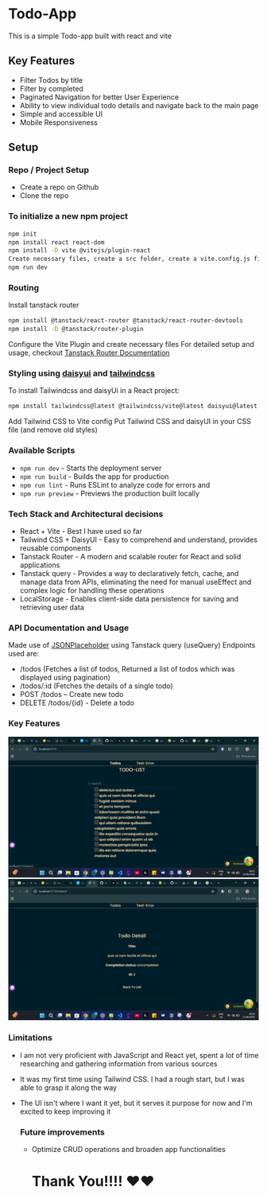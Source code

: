 # Todo-App
This is a simple Todo-app built with react and vite
## Key Features
- Filter Todos by title
- Filter by completed
- Paginated Navigation for better User Experience
- Ability to view individual todo details and navigate back to the main page
- Simple and accessible UI
- Mobile Responsiveness

## Setup
### Repo / Project Setup
- Create a repo on Github
- Clone the repo
### To initialize a new npm project
  ```bash
npm init
npm install react react-dom
npm install -D vite @vitejs/plugin-react
Create necessary files, create a src folder, create a vite.config.js file, setup package.json file
npm run dev
```
### Routing
Install tanstack router
```bash
npm install @tanstack/react-router @tanstack/react-router-devtools
npm install -D @tanstack/router-plugin
```
Configure the Vite Plugin and create necessary files
For detailed setup and usage, checkout [Tanstack Router Documentation](https://tanstack.com/router/latest/docs/framework/react/quick-start)


### Styling using [daisyui](https://daisyui.com/) and [tailwindcss](https://tailwindcss.com/)
To install Tailwindcss and daisyUi in a React project:
```bash
npm install tailwindcss@latest @tailwindcss/vite@latest daisyui@latest
```
Add Tailwind CSS to Vite config
Put Tailwind CSS and daisyUI in your CSS file (and remove old styles)
### Available Scripts
- `npm run dev` - Starts the deployment server
- `npm run build` - Builds the app for production
- `npm run lint` - Runs ESLint to analyze code for errors and
- `npm run preview` - Previews the production built locally

### Tech Stack and Architectural decisions
- React + Vite - Best I have used so far
- Tailwind CSS + DaisyUI - Easy to comprehend and understand, provides reusable components
- Tanstack Router - A modern and scalable router for React and solid applications
- Tanstack query - Provides a way to declaratively fetch, cache, and manage data from APIs,
 eliminating the need for manual useEffect and complex logic for handling these operations 
- LocalStorage - Enables client-side data persistence for saving and retrieving user data 

### API Documentation and Usage
Made use of [JSONPlaceholder](jsonplaceholder.typicode.com) using Tanstack query (useQuery)
Endpoints used are:
- /todos (Fetches a list of todos, Returned a list of todos which was displayed using pagination)
- /todos/:id (Fetches the details of a single todo)
- POST /todos – Create new todo
- DELETE /todos/{id} - Delete a todo
### Key Features
![Home Page](./src/assets/Screenshot%202025-06-15%20095116.png)
![Detail Page](./src/assets/Screenshot%202025-06-15%20095413.png)

### Limitations
- I am not very proficient with JavaScript and React yet, spent a lot of time researching and gathering information from various sources
- It was my first time using Tailwind CSS. I had a rough start, but I was able to grasp it along the way  
- The UI isn't where I want it yet, but it serves it purpose for now and I'm excited to keep improving it

  ### Future improvements
  - Optimize CRUD operations and broaden app functionalities
    # Thank You!!!!  ❤️❤️

